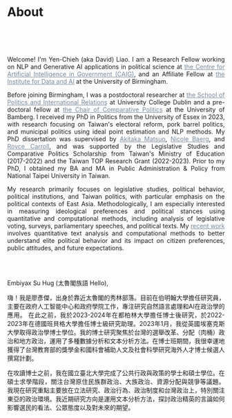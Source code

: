 # About



    
<br/><br> <br> 

<div style="text-align: justify">

Welcome! I'm Yen-Chieh (aka David) Liao. I am a Research Fellow working on NLP and Generative AI applications in political science at <a href="https://www.birmingham.ac.uk/staff/profiles/gov/liao-yen-chieh" style="color: #778899; text-decoration: underline;" target="_blank">the Centre for Artificial Intelligence in Government (CAIG)</a>, and an Affiliate Fellow at <a href="https://www.birmingham.ac.uk/research/centres-institutes/data-and-ai" style="color: #778899; text-decoration: underline;" target="_blank">the Institute for Data and AI</a> at the University of Birmingham.


Before joining Birmingham, I was a postdoctoral researcher at <a href="https://www.ucd.ie/spire/" style="color: #778899; text-decoration: underline;" target="_blank">the School of Politics and International Relations</a> at University College Dublin and a pre-doctoral fellow at <a href="https://www.uni-bamberg.de/en/comparpol/faculty-and-staff/thomas-saalfeld/" style="color: #778899; text-decoration: underline;" target="_blank">the Chair of Comparative Politics</a> at the University of Bamberg. I received my PhD in Politics from the University of Essex in 2023, with research focusing on Taiwan's electoral reform, pork barrel politics, and municipal politics using ideal point estimation and NLP methods. My PhD dissertation was supervised by <a href="https://amatsuo.net" style="color: #778899; text-decoration: underline;" target="_blank">Akitaka Matsuo</a>, <a href="https://nicolebaerg.com" style="color: #778899; text-decoration: underline;" target="_blank">Nicole Baerg</a>, and <a href="https://www.essex.ac.uk/people/CARRO40801/Royce-Carroll" style="color: #778899; text-decoration: underline;" target="_blank">Royce Carroll</a>, and was supported by the Legislative Studies and Comparative Politics Scholarship from Taiwan's Ministry of Education (2017-2022) and the Taiwan TOP Research Grant (2022-2023). Prior to my PhD, I obtained my BA and MA in Public Administration & Policy from National Taipei University in Taiwan.

My research primarily focuses on legislative studies, political behavior, political institutions, and Taiwan politics, with particular emphasis on the political contexts of East Asia. Methodologically, I am especially interested in measuring ideological preferences and political stances using quantitative and computational methods, including analysis of legislative voting, surveys, parliamentary speeches, and political texts. My <a href="https://davidycliao.github.io/research/" style="color: #778899; text-decoration: underline;">recent work</a> involves quantitative text analysis and computational methods to better understand elite political behavior and its impact on citizen preferences, public attitudes, and future expectations.

<br> <br> 

Embiyax Su Hug (太魯閣族語 Hello),

嗨！我是廖彥傑，出身於靠近太魯閣的秀林部落。目前在伯明翰大學擔任研究員，主要在政府人工智能中心和政府學院工作，專注研究自然語言處理和AI在政治學的應用。 在此之前，我於2023-2024年在都柏林大學擔任博士後研究，於2022-2023年在德國班貝格大學擔任博士級研究助理。2023年1月，我從英國埃塞克斯大學取得政治學博士學位。我的博士研究聚焦於台灣的選舉改革、分配（肉桶）政治和地方政治，運用了多種數據分析和文本分析方法。在博士班期間，我很幸運地獲得了台灣教育部的獎學金和國科會補助人文及社會科學研究海外人才博士候選人撰寫計劃。

在攻讀博士之前，我在國立臺北大學完成了公共行政與政策的學士和碩士學位。在碩士求學階段，關注台灣原住民族群政治、大族政治、資源分配與競爭等議題。 我現在研究重點主要放在立法研究、政治行為、政治制度和台灣政治上，特別關注東亞的政治環境。我近期研究方向是運用文本分析方法，探討政治精英的言論如何影響選民的看法、公眾態度以及對未來的期望。



<div style="text-align: center">


<!-- [![Linkedin Badge](https://img.shields.io/badge/linkedin-0077B5?style=for-the-badge&logo=linkedin&logoColor=white)](https://www.linkedin.com/authwall?trk=gf&trkInfo=AQERrkO9JeuxgQAAAYGIXxZw-IMriZ16fxaCyQ9B4fcr8SgrQXFIA4WvPBytf98cJPl4KsPT6KiRHzqt-s3Ozl8_IoJ8cn9_lBY1_kQiozmVJV_bXf0xolwYZIIc_TwCBrvqjMU=&original_referer=https://davidycliao.github.io/&sessionRedirect=https%3A%2F%2Fwww.linkedin.com%2Fin%2Fdavid-yen-chieh-liao-51a0a3168%2F)
[![Twitter Badge](https://img.shields.io/badge/twitter-1DA1F2?style=for-the-badge&logo=twitter&logoColor=white)](https://twitter.com/liaoyenchieh)
[![Mail Badge](https://img.shields.io/badge/Gmail-D14836?style=for-the-badge&logo=gmail&logoColor=white)](mailto:davidycliao@gamil.com) -->


</div>

